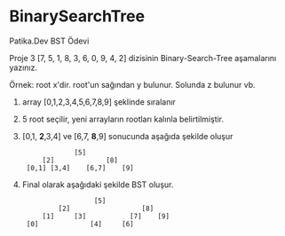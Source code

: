 # BinarySearchTree
Patika.Dev  BST Ödevi



Proje 3
[7, 5, 1, 8, 3, 6, 0, 9, 4, 2] dizisinin Binary-Search-Tree aşamalarını yazınız.

Örnek: root x'dir. root'un sağından y bulunur. Solunda z bulunur vb.

1. array [0,1,2,3,4,5,6,7,8,9] şeklinde sıralanır
2. 5 root seçilir, yeni arrayların rootları kalınla belirtilmiştir.
3. [0,1, **2**,3,4] ve [6,7, **8**,9] sonucunda aşağıda şekilde oluşur

                    [5]
            [2]             [8]
        [0,1] [3,4]    [6,7]    [9]
  
4. Final olarak aşağıdaki şekilde BST oluşur.

                         [5]
                [2]                  [8]
            [1]     [3]           [7]    [9]
        [0]             [4]     [6]
